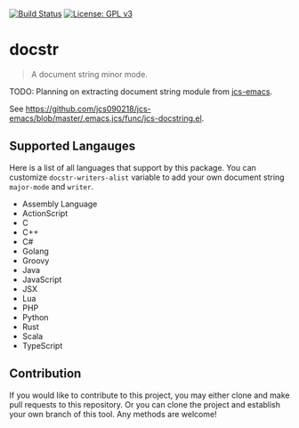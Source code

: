 [![Build Status](https://travis-ci.com/jcs-elpa/docstr.svg?branch=master)](https://travis-ci.com/jcs-elpa/docstr)
[![License: GPL v3](https://img.shields.io/badge/License-GPL%20v3-blue.svg)](https://www.gnu.org/licenses/gpl-3.0)

# docstr
> A document string minor mode.

TODO: Planning on extracting document string module from [jcs-emacs](https://github.com/jcs090218/jcs-emacs).

See https://github.com/jcs090218/jcs-emacs/blob/master/.emacs.jcs/func/jcs-docstring.el.

## Supported Langauges

Here is a list of all languages that support by this package. You can
customize `docstr-writers-alist` variable to add your own document string
`major-mode` and `writer`.

* Assembly Language
* ActionScript
* C
* C++
* C#
* Golang
* Groovy
* Java
* JavaScript
* JSX
* Lua
* PHP
* Python
* Rust
* Scala
* TypeScript

## Contribution

If you would like to contribute to this project, you may either
clone and make pull requests to this repository. Or you can
clone the project and establish your own branch of this tool.
Any methods are welcome!
